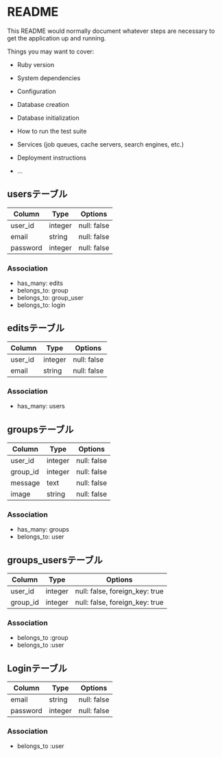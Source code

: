 # README

This README would normally document whatever steps are necessary to get the
application up and running.

Things you may want to cover:

* Ruby version

* System dependencies

* Configuration

* Database creation

* Database initialization

* How to run the test suite

* Services (job queues, cache servers, search engines, etc.)

* Deployment instructions

* ...

## usersテーブル
|Column|Type|Options|
|------|----|-------|
|user_id|integer|null: false|
|email|string|null: false|
|password|integer|null: false|
### Association
- has_many: edits
- belongs_to: group
- belongs_to: group_user
- belongs_to: login

## editsテーブル
|Column|Type|Options|
|------|----|-------|
|user_id|integer|null: false|
|email|string|null: false|
### Association
- has_many: users

## groupsテーブル
|Column|Type|Options|
|------|----|-------|
|user_id|integer|null: false|
|group_id|integer|null: false|
|message|text|null: false|
|image|string|null: false|
### Association
- has_many: groups
- belongs_to: user

## groups_usersテーブル
|Column|Type|Options|
|------|----|-------|
|user_id|integer|null: false, foreign_key: true|
|group_id|integer|null: false, foreign_key: true|
### Association
- belongs_to :group
- belongs_to :user

## Loginテーブル
|Column|Type|Options|
|------|----|-------|
|email|string|null: false|
|password|integer|null: false|
### Association
- belongs_to :user
